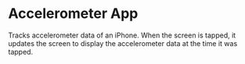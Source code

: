 # Accelerometer App

Tracks accelerometer data of an iPhone. When the screen is tapped, it updates the screen to display the accelerometer data at the time it was tapped.
